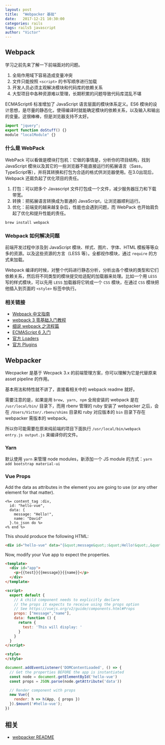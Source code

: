 ```yaml
---
layout: post
title:  "Webpacker 基础"
date:   2017-12-21 10:30:00
categories: rails
tags: rails5 javascript
author: "Victor"
---
```


## Webpack

学习之前先来了解一下前端面对的问题。

1. 全局作用域下容易造成变量冲突
2. 文件只能按照 `<script>` 的书写顺序进行加载
3. 开发人员必须主观解决模块和代码库的依赖关系
4. 大型项目中各种资源难以管理，长期积累的问题导致代码库混乱不堪

ECMAScript6 标准增加了 JavaScript 语言层面的模块体系定义。ES6 模块的设计思想，是尽量的静态化，使得编译时就能确定模块的依赖关系，以及输入和输出的变量。这很棒棒，但是浏览器支持不太好。

```javascript
import "jquery";
export function doStuff() {}
module "localModule" {}
```

### 什么是 WebPack

WebPack 可以看做是模块打包机：它做的事情是，分析你的项目结构，找到 JavaScript 模块以及其它的一些浏览器不能直接运行的拓展语言（Sass，TypeScript等），并将其转换和打包为合适的格式供浏览器使用。在3.0出现后，Webpack 还肩负起了优化项目的责任。

1. 打包：可以把多个 Javascript 文件打包成一个文件，减少服务器压力和下载带宽。
2. 转换：把拓展语言转换成为普通的 JavaScript，让浏览器顺利运行。
3. 优化：前端变的越来越复杂后，性能也会遇到问题，而 WebPack 也开始肩负起了优化和提升性能的责任。

`brew install webpack`

### Webpack 如何解决问题

前端开发过程中涉及到 JavaScript 模块、样式、图片、字体、HTML 模板等等众多的资源。以及这些资源的方言（LESS 等）。全都视作模块，通过 `require` 的方式来加载。

Webpack 编译的时候，对整个代码进行静态分析，分析出各个模块的类型和它们依赖关系，然后将不同类型的模块提交给适配的加载器来处理。比如一个用 `LESS` 写的样式模块，可以先用 `LESS` 加载器将它转成一个 `CSS` 模块，在通过 `CSS` 模块把他插入到页面的 `<style>` 标签中执行。

### 相关链接

* [Webpack 中文指南](http://zhaoda.net/webpack-handbook/index.html)
* [webpack 3 零基础入门教程](http://webpackbook.rails365.net/466996)
* [细说 webpack 之流程篇](http://taobaofed.org/blog/2016/09/09/webpack-flow/)
* [ECMAScript 6 入门](http://es6.ruanyifeng.com/)
* [官方 Loaders](https://webpack.js.org/loaders/)
* [官方 Plugins](https://webpack.js.org/plugins/)

## Webpacker

Wecpacker 是基于 Wecpack 3.x 的前端管理方案，你可以理解为它是代替原来 asset pipeline 的作用。

基本用法和特性就不讲了，直接看相关中的 webpack readme 就好。

需要注意的是，如果是用 `brew, yarn, npm` 全局安装的 webpack 是在 `/usr/local/bin/` 目录下，而用 rbenv 管理的 ruby 安装了 webpacker 之后，会在 `/Users/Victor/.rbenv/shims` 目录和 ruby 对应版本的 `bin` 目录下存在 webpacker 需版本的 webpack。

所以你可能需要在原来纯前端的项目下面执行 `/usr/local/bin/webpack entry.js output.js` 来编译你的文件。

### Yarn

默认使用 `yarn` 来管理 node modules，新添加一个 JS module 的方式：`yarn add bootstrap material-ui`

### Vue Props

Add the data as attributes in the element you are going to use (or any other element for that matter).

```
<%= content_tag :div,
  id: "hello-vue",
  data: {
    message: "Hello!",
    name: "David"
  }.to_json do %>
<% end %>
```

This should produce the following HTML:

```HTML
<div id="hello-vue" data="{&quot;message&quot;:&quot;Hello!&quot;,&quot;name&quot;:&quot;David&quot;}"></div>
```

Now, modify your Vue app to expect the properties.

```html
<template>
  <div id="app">
    <p>{{test}}{{message}}{{name}}</p>
  </div>
</template>

<script>
  export default {
    // A child component needs to explicitly declare
    // the props it expects to receive using the props option
    // See https://vuejs.org/v2/guide/components.html#Props
    props: ["message","name"],
    data: function () {
      return {
        test: 'This will display: '
      }
    }
  }
</script>

<style>
</style>
```

```javascript
document.addEventListener('DOMContentLoaded', () => {
  // Get the properties BEFORE the app is instantiated
  const node = document.getElementById('hello-vue')
  const props = JSON.parse(node.getAttribute('data'))

  // Render component with props
  new Vue({
    render: h => h(App, { props })
  }).$mount('#hello-vue');
})
```

## 相关

* [webpacker README](https://github.com/rails/webpacker)
